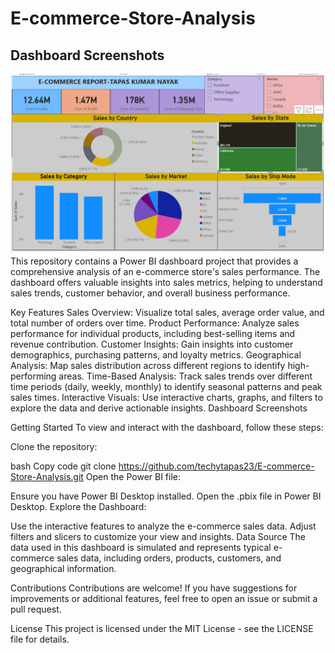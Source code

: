# E-commerce-Store-Analysis

## Dashboard Screenshots

![Dashboard Overview](https://github.com/techytapas23/E-commerce-Store-Analysis/blob/main/Screenshot%202024-06-30%20123223.png)
This repository contains a Power BI dashboard project that provides a comprehensive analysis of an e-commerce store's sales performance. The dashboard offers valuable insights into sales metrics, helping to understand sales trends, customer behavior, and overall business performance.

Key Features
Sales Overview: Visualize total sales, average order value, and total number of orders over time.
Product Performance: Analyze sales performance for individual products, including best-selling items and revenue contribution.
Customer Insights: Gain insights into customer demographics, purchasing patterns, and loyalty metrics.
Geographical Analysis: Map sales distribution across different regions to identify high-performing areas.
Time-Based Analysis: Track sales trends over different time periods (daily, weekly, monthly) to identify seasonal patterns and peak sales times.
Interactive Visuals: Use interactive charts, graphs, and filters to explore the data and derive actionable insights.
Dashboard Screenshots



Getting Started
To view and interact with the dashboard, follow these steps:

Clone the repository:

bash
Copy code
git clone https://github.com/techytapas23/E-commerce-Store-Analysis.git
Open the Power BI file:

Ensure you have Power BI Desktop installed.
Open the .pbix file in Power BI Desktop.
Explore the Dashboard:

Use the interactive features to analyze the e-commerce sales data.
Adjust filters and slicers to customize your view and insights.
Data Source
The data used in this dashboard is simulated and represents typical e-commerce sales data, including orders, products, customers, and geographical information.

Contributions
Contributions are welcome! If you have suggestions for improvements or additional features, feel free to open an issue or submit a pull request.

License
This project is licensed under the MIT License - see the LICENSE file for details.


